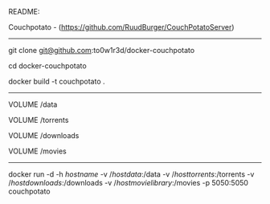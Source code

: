 README:

Couchpotato - (https://github.com/RuudBurger/CouchPotatoServer)

______________________

git clone git@github.com:to0w1r3d/docker-couchpotato

cd docker-couchpotato

docker build -t couchpotato .

______________________

VOLUME /data

VOLUME /torrents

VOLUME /downloads

VOLUME /movies

______________________


docker run -d -h _hostname_ -v /_hostdata_:/data -v /_hosttorrents_:/torrents -v /_hostdownloads_:/downloads -v /_hostmovielibrary_:/movies -p 5050:5050 couchpotato
